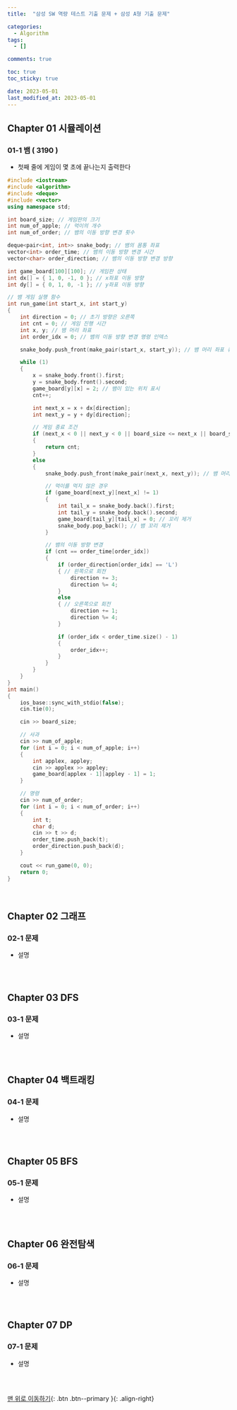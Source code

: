 ```yaml
---
title:  "삼성 SW 역량 테스트 기출 문제 + 삼성 A형 기출 문제"

categories:
  - Algorithm
tags:
  - []

comments: true

toc: true
toc_sticky: true

date: 2023-05-01
last_modified_at: 2023-05-01
---
```


## Chapter 01 시뮬레이션

### 01-1 뱀 ( 3190 )
- 첫째 줄에 게임이 몇 초에 끝나는지 출력한다

```cpp
#include <iostream>
#include <algorithm>
#include <deque>
#include <vector>
using namespace std;

int board_size; // 게임판의 크기
int num_of_apple; // 먹이의 개수
int num_of_order; // 뱀의 이동 방향 변경 횟수

deque<pair<int, int>> snake_body; // 뱀의 몸통 좌표
vector<int> order_time; // 뱀의 이동 방향 변경 시간
vector<char> order_direction; // 뱀의 이동 방향 변경 방향

int game_board[100][100]; // 게임판 상태
int dx[] = { 1, 0, -1, 0 }; // x좌표 이동 방향
int dy[] = { 0, 1, 0, -1 }; // y좌표 이동 방향

// 뱀 게임 실행 함수
int run_game(int start_x, int start_y)
{
	int direction = 0; // 초기 방향은 오른쪽
	int cnt = 0; // 게임 진행 시간
	int x, y; // 뱀 머리 좌표
	int order_idx = 0; // 뱀의 이동 방향 변경 명령 인덱스

	snake_body.push_front(make_pair(start_x, start_y)); // 뱀 머리 좌표 큐에 추가

	while (1)
	{
		x = snake_body.front().first;
		y = snake_body.front().second;
		game_board[y][x] = 2; // 뱀이 있는 위치 표시
		cnt++;

		int next_x = x + dx[direction];
		int next_y = y + dy[direction];

		// 게임 종료 조건
		if (next_x < 0 || next_y < 0 || board_size <= next_x || board_size <= next_y || game_board[next_y][next_x] == 2)
		{
			return cnt;
		}
		else
		{
			snake_body.push_front(make_pair(next_x, next_y)); // 뱀 머리를 다음 위치로 이동

			// 먹이를 먹지 않은 경우
			if (game_board[next_y][next_x] != 1)
			{
				int tail_x = snake_body.back().first;
				int tail_y = snake_body.back().second;
				game_board[tail_y][tail_x] = 0; // 꼬리 제거
				snake_body.pop_back(); // 뱀 꼬리 제거
			}

			// 뱀의 이동 방향 변경
			if (cnt == order_time[order_idx])
			{
				if (order_direction[order_idx] == 'L')
				{ // 왼쪽으로 회전
					direction += 3;
					direction %= 4;
				}
				else
				{ // 오른쪽으로 회전
					direction += 1;
					direction %= 4;
				}

				if (order_idx < order_time.size() - 1)
				{
					order_idx++;
				}
			}
		}
	}
}
int main()
{
	ios_base::sync_with_stdio(false);
	cin.tie(0);

	cin >> board_size;

	// 사과
	cin >> num_of_apple;
	for (int i = 0; i < num_of_apple; i++)
	{
		int applex, appley;
		cin >> applex >> appley;
		game_board[applex - 1][appley - 1] = 1;
	}

	// 명령
	cin >> num_of_order;
	for (int i = 0; i < num_of_order; i++)
	{
		int t;
		char d;
		cin >> t >> d;
		order_time.push_back(t);
		order_direction.push_back(d);
	}

	cout << run_game(0, 0);
	return 0;
}
```

<br>

## Chapter 02 그래프

### 02-1 문제
- 설명

```cpp
```

<br>

## Chapter 03 DFS

### 03-1 문제
- 설명

```cpp
```

<br>

## Chapter 04 백트래킹

### 04-1 문제
- 설명

```cpp
```

<br>

## Chapter 05 BFS

### 05-1 문제
- 설명

```cpp
```

<br>

## Chapter 06 완전탐색

### 06-1 문제
- 설명

```cpp
```

<br>

## Chapter 07 DP

### 07-1 문제
- 설명

```cpp
```

<br>

[맨 위로 이동하기](#){: .btn .btn--primary }{: .align-right}
